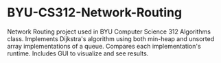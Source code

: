 # BYU-CS312-Network-Routing

Network Routing project used in BYU Computer Science 312 Algorithms class. Implements Dijkstra's algorithm using both min-heap and unsorted array implementations of a queue. Compares each implementation's runtime. Includes GUI to visualize and see results.
